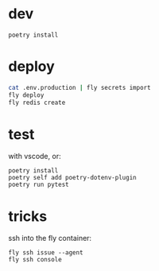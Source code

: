 # dev

```
poetry install
```

# deploy

```sh
cat .env.production | fly secrets import
fly deploy
fly redis create
```

# test

with vscode, or:

```
poetry install
poetry self add poetry-dotenv-plugin
poetry run pytest
```

# tricks

ssh into the fly container:

```
fly ssh issue --agent
fly ssh console
```
